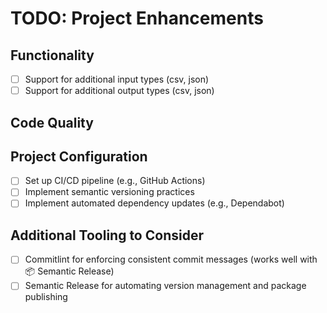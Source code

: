 # TODO: Project Enhancements

## Functionality

- [ ] Support for additional input types (csv, json)
- [ ] Support for additional output types (csv, json)

## Code Quality

## Project Configuration

- [ ] Set up CI/CD pipeline (e.g., GitHub Actions)
- [ ] Implement semantic versioning practices
- [ ] Implement automated dependency updates (e.g., Dependabot)

## Additional Tooling to Consider

- [ ] Commitlint for enforcing consistent commit messages (works well with 📦 Semantic Release)
- [ ] Semantic Release for automating version management and package publishing
